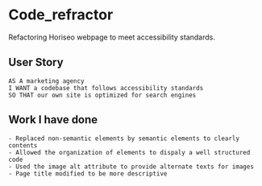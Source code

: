 # Code_refractor
Refactoring Horiseo webpage to meet accessibility standards.


## User Story

```
AS A marketing agency
I WANT a codebase that follows accessibility standards
SO THAT our own site is optimized for search engines
```
## Work I have done

```
- Replaced non-semantic elements by semantic elements to clearly contents
- Allowed the organization of elements to dispaly a well structured code
- Used the image alt attribute to provide alternate texts for images
- Page title modified to be more descriptive
